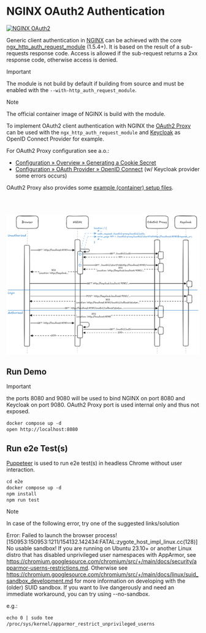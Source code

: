 # NGINX OAuth2 Authentication

[![NGINX OAuth2](https://github.com/agebhar1/snippets/actions/workflows/nginx-oauth2.yml/badge.svg)](https://github.com/agebhar1/snippets/actions/workflows/nginx-oauth2.yml)

Generic client authentication in [NGINX](http://nginx.org/) can be achieved with the core [ngx_http_auth_request_module](http://nginx.org/en/docs/http/ngx_http_auth_request_module.html) (1.5.4+). It is based on the result of a sub-requests response code. Access is allowed if the sub-request returns a 2xx response code, otherwise access is denied.

> [!IMPORTANT]
> The module is not build by default if building from source and must be enabled with the `--with-http_auth_request_module`.

> [!NOTE]
> The official container image of NGINX is build with the module.

To implement OAuth2 client authentication with NGINX the [OAuth2 Proxy](https://github.com/oauth2-proxy/oauth2-proxy) can be used with the `ngx_http_auth_request_module` and [Keycloak](https://github.com/keycloak/keycloak) as OpenID Connect Provider for example.

For OAuth2 Proxy configuration see a.o.:
* [Configuration » Overview » Generating a Cookie Secret](https://oauth2-proxy.github.io/oauth2-proxy/configuration/overview/#generating-a-cookie-secret)
* [Configuration » OAuth Provider » OpenID Connect](https://oauth2-proxy.github.io/oauth2-proxy/configuration/providers/openid_connect/) (w/ Keycloak provider some errors occurs)

OAuth2 Proxy also provides some [example (container) setup files](https://github.com/oauth2-proxy/oauth2-proxy/tree/master/contrib/local-environment).

<br>
<br>

![authorization flow](assets/nginx-oauth2.excalidraw.png "authorization flow")

## Run Demo

> [!IMPORTANT] 
> the ports 8080 and 9080 will be used to bind NGINX on port 8080 and Keycloak on port 9080.
> OAuth2 Proxy port is used internal only and thus not exposed.

```shell
docker compose up -d
open http://localhost:8080
```

## Run e2e Test(s)

[Puppeteer](https://pptr.dev/) is used to run e2e test(s) in headless Chrome without user interaction.

```shell
cd e2e
docker compose up -d
npm install
npm run test
```

> [!NOTE] 
> In case of the following error, try one of the suggested links/solution
> 
> Error: Failed to launch the browser process!
[150953:150953:1211/154132.142434:FATAL:zygote_host_impl_linux.cc(128)] No usable sandbox! If you are running on Ubuntu 23.10+ or another Linux distro that has disabled unprivileged user namespaces with AppArmor, see https://chromium.googlesource.com/chromium/src/+/main/docs/security/apparmor-userns-restrictions.md. Otherwise see https://chromium.googlesource.com/chromium/src/+/main/docs/linux/suid_sandbox_development.md for more information on developing with the (older) SUID sandbox. If you want to live dangerously and need an immediate workaround, you can try using --no-sandbox.

e.g.:
```shell
echo 0 | sudo tee /proc/sys/kernel/apparmor_restrict_unprivileged_userns
```


